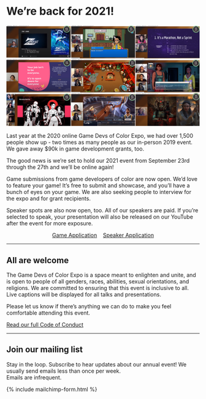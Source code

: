 # We’re back for 2021!

<img src="/assets/images/photos/2021/2020GDoCExpo1.jpg">

Last year at the 2020 online Game Devs of Color Expo, we had over 1,500 people show up - two times as many people as our in-person 2019 event. We gave away $90k in game development grants, too. 

The good news is we’re set to hold our 2021 event from September 23rd through the 27th and we’ll be online again!

Game submissions from game developers of color are now open. We’d love to feature your game! It’s free to submit and showcase, and you’ll have a bunch of eyes on your game. We are also seeking people to interview for the expo and for grant recipients.

Speaker spots are also now open, too. All of our speakers are paid. If you’re selected to speak, your presentation will also be released on our YouTube after the event for more exposure.

<p align="center">
<a href="http://bit.ly/gdoc21game" class="btn">Game Application</a> &nbsp;&nbsp; <a href="http://bit.ly/gdoc21speaker" class="btn" target="_blank">Speaker Application</a> 
</p>

----

<!--
## AWARDS + GRANTS

<p>
<img src="/assets/images/games/Humble.png">
</p>

Salman Shurie won $15,000 to create a small, polished game. This game will be distributed as a Humble Original. Congratulations, Salman, and we can’t wait to see what you create!
<br/>
<br/>
<p>
<img src="/assets/images/games/GDoCExpo-NMR.png">
</p>

Five developers won $15,000 to put toward game development expenses:
- Alex Abou Karam, Soft Not Weak (Spirit Swap: Lo-Fi Chill Beats to Match-3 to)
- Charles McGregor, Tribe Games (HyperDot)
- Nana Moon, Moonana Games (KEYLOCKER - Turn Based Cyberpunk Action)
- Sisi Jiang (LIONKILLER)
- Son M. & Emmett Nahil, Perfect Garbage (Love Shore)

Congratulations to Alex, Charles, Nana, Sisi, and the Perfect Garbage team! As always, we’ll share updates from their progress on Twitter.

----

-->

## All are welcome

The Game Devs of Color Expo is a space meant to enlighten and unite, and is open to people of all genders, races, abilities, sexual orientations, and religions. We are committed to ensuring that this event is inclusive to all. Live captions will be displayed for all talks and presentations.

Please let us know if there’s anything we can do to make you feel comfortable attending this event.

[Read our full Code of Conduct](https://gamedevsofcolorexpo.com/codeofconduct)

----

## Join our mailing list

Stay in the loop. Subscribe to hear updates about our annual event! We usually send emails less than once per week.<br/>
Emails are infrequent.

{% include mailchimp-form.html %}

